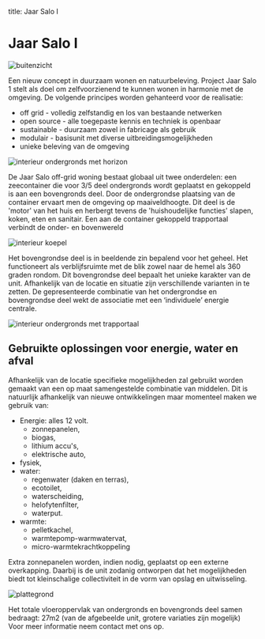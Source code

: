 title: Jaar Salo I

Jaar Salo I
===========

![buitenzicht](/assets/jaarsalo_1_web.jpg)

Een nieuw concept in duurzaam wonen en natuurbeleving. Project Jaar Salo 1 stelt als doel om zelfvoorzienend te kunnen wonen in harmonie met de omgeving.
De volgende principes worden gehanteerd voor de realisatie:

* off grid - volledig zelfstandig en los van bestaande netwerken 
* open source - alle toegepaste kennis en techniek is openbaar 
* sustainable - duurzaam zowel in fabricage als gebruik 
* modulair - basisunit met diverse uitbreidingsmogelijkheden 
* unieke beleving van de omgeving 

![interieur ondergronds met horizon](/assets/jaarsalo_2_web.jpg)

De Jaar Salo off-grid woning bestaat globaal uit twee onderdelen: een zeecontainer die voor 3/5 deel ondergronds wordt geplaatst en gekoppeld is aan een bovengronds deel. Door de ondergrondse plaatsing van de container ervaart men de omgeving op maaiveldhoogte. Dit deel is de 'motor' van het huis en herbergt tevens de 'huishoudelijke functies' slapen, koken, eten en sanitair. Een aan de container gekoppeld trapportaal verbindt de onder- en bovenwereld


![interieur koepel](/assets/jaarsalo_4_web.jpg)

Het bovengrondse deel is in beeldende zin bepalend voor het geheel. Het functioneert als verblijfsruimte met de blik zowel naar de hemel als 360 graden rondom. Dit bovengrondse deel bepaalt het unieke karakter van de unit. Afhankelijk van de locatie en situatie zijn verschillende varianten in te zetten. De gepresenteerde combinatie van het ondergrondse en bovengrondse deel wekt de associatie met een ‘individuele’ energie centrale. 

![interieur ondergronds met trapportaal](/assets/jaarsalo_3_web.jpg)

Gebruikte oplossingen voor energie, water en afval
--------------------------------------------------

Afhankelijk van de locatie specifieke mogelijkheden zal gebruikt worden gemaakt van een op maat samengestelde combinatie van middelen. Dit is natuurlijk afhankelijk van nieuwe ontwikkelingen maar momenteel maken we gebruik van:

* Energie: alles 12 volt.
  * zonnepanelen, 
  * biogas, 
  * lithium accu's, 
  * elektrische auto, 
* fysiek, 
* water: 
  * regenwater (daken en terras), 
  * ecotoilet, 
  * waterscheiding, 
  * helofytenfilter, 
  * waterput. 
* warmte: 
  * pelletkachel, 
  * warmtepomp-warmwatervat, 
  * micro-warmtekrachtkoppeling 

Extra zonnepanelen worden, indien nodig, geplaatst op een externe overkapping. Daarbij is de unit zodanig ontworpen dat het mogelijkheden biedt tot kleinschalige collectiviteit in de vorm van opslag en uitwisseling.

![plattegrond](/assets/plattegrond_1.PNG)

Het totale vloeroppervlak van ondergronds en bovengronds deel samen bedraagt: 27m2 (van de afgebeelde unit, grotere variaties zijn mogelijk)
Voor meer informatie neem contact met ons op.
